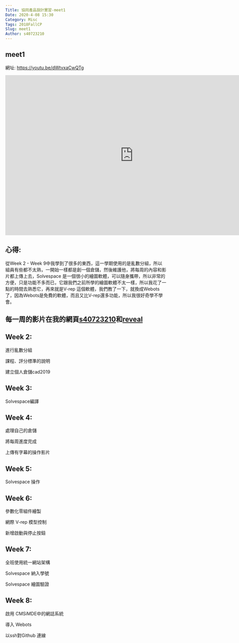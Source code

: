 ```yaml
---
Title: 協同產品設計實習-meet1
Date: 2020-4-08 15:30
Category: Misc
Tags: 2018FallCP
Slug: meet1
Author: s40723210
---
```

<!-- PELICAN_END_SUMMARY -->
meet1
----

網址: <a href="https://youtu.be/dWtvxaCwQTg">https://youtu.be/dWtvxaCwQTg</a>

<iframe width="800" height="500" src="https://www.youtube.com/embed/dWtvxaCwQTg" frameborder="0" allow="accelerometer; autoplay; encrypted-media; gyroscope; picture-in-picture" allowfullscreen></iframe>

心得:
----

從Week 2 - Week 9中我學到了很多的東西，這一學期使用的是亂數分組，所以組員有些都不太熟，一開始一樣都是創一個倉儲，然後維護他，將每周的內容和影片都上傳上去，Solvespace 是一個很小的繪圖軟體，可以隨身攜帶，所以非常的方便，只是功能不多而已，它跟我們之前所學的繪圖軟體不太一樣，所以我花了一點的時間去熟悉它，再來就是V-rep 這個軟體，我們教了一下，就換成Webots了，因為Webots是免費的軟體，而且又比V-rep還多功能，所以我很好奇學不學會。

每一周的影片在我的網頁[s40723210]和[reveal]
----

[s40723210]: https://s40723210.github.io/cad2019/content/index.html
[reveal]: https://s40723210.github.io/cad2019/reveal/index.html#/

Week 2:
----

進行亂數分組

課程、評分標準的說明

建立個人倉儲cad2019

Week 3:
----

Solvespace編譯

Week 4:
----

處理自己的倉儲

將每周進度完成

上傳有字幕的操作影片

Week 5:
----

Solvespace 操作

Week 6:
----

參數化零組件繪製

網際 V-rep 模型控制

新增啟動與停止按鈕

Week 7:
----

全班使用統一網站架構

Solvespace 納入學號

Solvespace 繪圖驗證

Week 8:
----

啟用 CMSiMDE中的網誌系統

導入 Webots

以ssh對Github 連線
